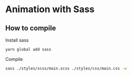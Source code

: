 # Animation with Sass

## How to compile

Install sass

```sh
yarn global add sass
```

Compile

```sh
sass ./styles/scss/main.scss ./styles/css/main.css -w
```
